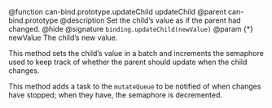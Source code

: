 @function can-bind.prototype.updateChild updateChild
@parent can-bind.prototype
@description Set the child’s value as if the parent had changed.
@hide
@signature `binding.updateChild(newValue)`
@param {*} newValue The child’s new value.

This method sets the child’s value in a batch and increments the semaphore used
to keep track of whether the parent should update when the child changes.

This method adds a task to the `mutateQueue` to be notified of when changes have
stopped; when they have, the semaphore is decremented.
